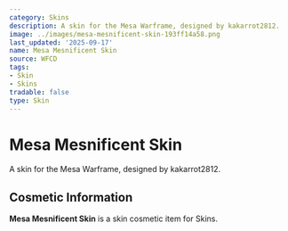 ```yaml
---
category: Skins
description: A skin for the Mesa Warframe, designed by kakarrot2812.
image: ../images/mesa-mesnificent-skin-193ff14a58.png
last_updated: '2025-09-17'
name: Mesa Mesnificent Skin
source: WFCD
tags:
- Skin
- Skins
tradable: false
type: Skin
---
```


# Mesa Mesnificent Skin

A skin for the Mesa Warframe, designed by kakarrot2812.

## Cosmetic Information

**Mesa Mesnificent Skin** is a skin cosmetic item for Skins.

